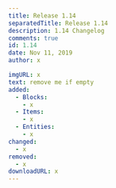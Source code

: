 ```yaml
---
title: Release 1.14
separatedTitle: Release 1.14
description: 1.14 Changelog
comments: true
id: 1.14
date: Nov 11, 2019
author: x

imgURL: x
text: remove me if empty
added:
  - Blocks:
    - x
  - Items:
    - x
  - Entities:
  	- x
changed:
  - x
removed:
  - x
downloadURL: x
---
```

